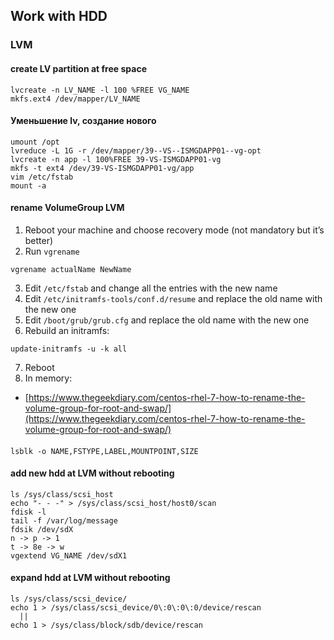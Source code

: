 ## Work with HDD
### LVM
#### create LV partition at free space
```
lvcreate -n LV_NAME -l 100 %FREE VG_NAME
mkfs.ext4 /dev/mapper/LV_NAME
```
#### Уменьшение lv, создание нового
```
umount /opt
lvreduce -L 1G -r /dev/mapper/39--VS--ISMGDAPP01--vg-opt
lvcreate -n app -l 100%FREE 39-VS-ISMGDAPP01-vg
mkfs -t ext4 /dev/39-VS-ISMGDAPP01-vg/app
vim /etc/fstab
mount -a
```
#### rename VolumeGroup LVM
1. Reboot your machine and choose recovery mode (not mandatory but it’s better)
2. Run `vgrename`
```
vgrename actualName NewName
```
3. Edit `/etc/fstab` and change all the entries with the new name
4. Edit `/etc/initramfs-tools/conf.d/resume` and replace the old name with the new one
5. Edit `/boot/grub/grub.cfg` and replace the old name with the new one
6. Rebuild an initramfs:
```
update-initramfs -u -k all
```
7. Reboot
8. In memory:
 * [https://www.thegeekdiary.com/centos-rhel-7-how-to-rename-the-volume-group-for-root-and-swap/](https://www.thegeekdiary.com/centos-rhel-7-how-to-rename-the-volume-group-for-root-and-swap/)
#### 
```
lsblk -o NAME,FSTYPE,LABEL,MOUNTPOINT,SIZE
```
#### add new hdd at LVM without rebooting
```
ls /sys/class/scsi_host
echo "- - -" > /sys/class/scsi_host/host0/scan
fdisk -l
tail -f /var/log/message
fdsik /dev/sdX
n -> p -> 1
t -> 8e -> w
vgextend VG_NAME /dev/sdX1
```
#### expand hdd at LVM without rebooting
```
ls /sys/class/scsi_device/
echo 1 > /sys/class/scsi_device/0\:0\:0\:0/device/rescan
  ||
echo 1 > /sys/class/block/sdb/device/rescan
```
